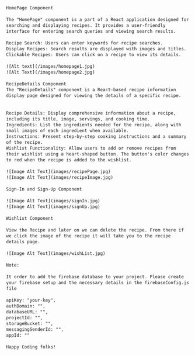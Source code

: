     HomePage Component

    The "HomePage" component is a part of a React application designed for searching and displaying recipes. It provides a user-friendly interface for entering search queries and viewing search results.

    Recipe Search: Users can enter keywords for recipe searches.
    Display Recipes: Search results are displayed with images and titles.
    Clickable Recipes: Users can click on a recipe to view its details.

    ![Alt text](/images/homepage1.jpg)
    ![Alt Text](/images/homepage2.jpg)

    RecipeDetails Component
    The "RecipeDetails" component is a React-based recipe information display page designed for viewing the details of a specific recipe.


    Recipe Details: Display comprehensive information about a recipe, including its title, image, servings, and cooking time.
    Ingredients: List the ingredients needed for the recipe, along with small images of each ingredient when available.
    Instructions: Present step-by-step cooking instructions and a summary of the recipe.
    Wishlist Functionality: Allow users to add or remove recipes from their wishlist using a heart-shaped button. The button's color changes to red when the recipe is added to the wishlist.

    ![Image Alt Text](images/recipePage.jpg)
    ![Image Alt Text](images/recipeImage.jpg)

    Sign-In and Sign-Up Component

    ![Image Alt Text](images/signIn.jpg)
    ![Image Alt Text](images/signUp.jpg)

    Wishlist Component

    View the Recipe and later on we can delete the recipe. From there if we click the image of the recipe it will take you to the recipe details page.

    ![Image Alt Text](images/wishList.jpg)

    Note:

    It order to add the firebase database to your project. Please create your firebase setup and the necessary details in the firebaseConfig.js file 

    apiKey: "your-key",
    authDomain: "",
    databaseURL: "",
    projectId: "",
    storageBucket: "",
    messagingSenderId: "",
    appId: ""

    Happy Coding folks!






